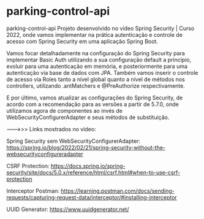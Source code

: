 # parking-control-api
parking-control-api
Projeto desenvolvido no vídeo Spring Security | Curso 2022, onde vamos implementar na prática autenticação e controle de acesso com Spring Security em uma aplicação Spring Boot.

Vamos focar detalhadamente na configuração do Spring Security para implementar Basic Auth utilizando a sua configuração default a princípio, evoluir para uma autenticação em memória, e posteriormente para uma autenticação via base de dados com JPA. Também vamos inserir o controle de acesso via Roles tanto a nível global quanto a nível de métodos nos controllers, utilizando .antMatchers e @PreAuthorize respectivamente.

E por último, vamos atualizar as configurações do Spring Security, de acordo com a recomendação para as versões a partir de 5.7.0, onde utilizamos agora de componentes ao invés de WebSecurityConfigurerAdapter e seus métodos de substituição.

--->>> Links mostrados no vídeo:

Spring Security sem WebSecurityConfigurerAdapter: https://spring.io/blog/2022/02/21/spring-security-without-the-websecurityconfigureradapter

CSRF Protection: https://docs.spring.io/spring-security/site/docs/5.0.x/reference/html/csrf.html#when-to-use-csrf-protection

Interceptor Postman: https://learning.postman.com/docs/sending-requests/capturing-request-data/interceptor/#installing-interceptor

UUID Generator: https://www.uuidgenerator.net/
